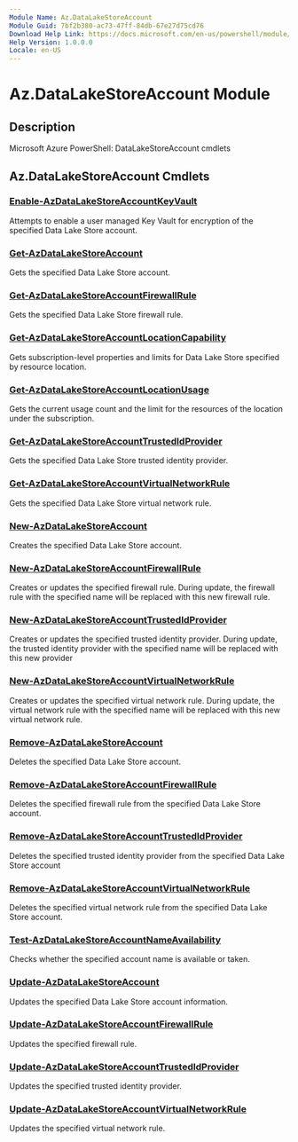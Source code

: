 ```yaml
---
Module Name: Az.DataLakeStoreAccount
Module Guid: 7bf2b380-ac73-47ff-84db-67e27d75cd76
Download Help Link: https://docs.microsoft.com/en-us/powershell/module/az.datalakestoreaccount
Help Version: 1.0.0.0
Locale: en-US
---
```


# Az.DataLakeStoreAccount Module
## Description
Microsoft Azure PowerShell: DataLakeStoreAccount cmdlets

## Az.DataLakeStoreAccount Cmdlets
### [Enable-AzDataLakeStoreAccountKeyVault](Enable-AzDataLakeStoreAccountKeyVault.md)
Attempts to enable a user managed Key Vault for encryption of the specified Data Lake Store account.

### [Get-AzDataLakeStoreAccount](Get-AzDataLakeStoreAccount.md)
Gets the specified Data Lake Store account.

### [Get-AzDataLakeStoreAccountFirewallRule](Get-AzDataLakeStoreAccountFirewallRule.md)
Gets the specified Data Lake Store firewall rule.

### [Get-AzDataLakeStoreAccountLocationCapability](Get-AzDataLakeStoreAccountLocationCapability.md)
Gets subscription-level properties and limits for Data Lake Store specified by resource location.

### [Get-AzDataLakeStoreAccountLocationUsage](Get-AzDataLakeStoreAccountLocationUsage.md)
Gets the current usage count and the limit for the resources of the location under the subscription.

### [Get-AzDataLakeStoreAccountTrustedIdProvider](Get-AzDataLakeStoreAccountTrustedIdProvider.md)
Gets the specified Data Lake Store trusted identity provider.

### [Get-AzDataLakeStoreAccountVirtualNetworkRule](Get-AzDataLakeStoreAccountVirtualNetworkRule.md)
Gets the specified Data Lake Store virtual network rule.

### [New-AzDataLakeStoreAccount](New-AzDataLakeStoreAccount.md)
Creates the specified Data Lake Store account.

### [New-AzDataLakeStoreAccountFirewallRule](New-AzDataLakeStoreAccountFirewallRule.md)
Creates or updates the specified firewall rule.
During update, the firewall rule with the specified name will be replaced with this new firewall rule.

### [New-AzDataLakeStoreAccountTrustedIdProvider](New-AzDataLakeStoreAccountTrustedIdProvider.md)
Creates or updates the specified trusted identity provider.
During update, the trusted identity provider with the specified name will be replaced with this new provider

### [New-AzDataLakeStoreAccountVirtualNetworkRule](New-AzDataLakeStoreAccountVirtualNetworkRule.md)
Creates or updates the specified virtual network rule.
During update, the virtual network rule with the specified name will be replaced with this new virtual network rule.

### [Remove-AzDataLakeStoreAccount](Remove-AzDataLakeStoreAccount.md)
Deletes the specified Data Lake Store account.

### [Remove-AzDataLakeStoreAccountFirewallRule](Remove-AzDataLakeStoreAccountFirewallRule.md)
Deletes the specified firewall rule from the specified Data Lake Store account.

### [Remove-AzDataLakeStoreAccountTrustedIdProvider](Remove-AzDataLakeStoreAccountTrustedIdProvider.md)
Deletes the specified trusted identity provider from the specified Data Lake Store account

### [Remove-AzDataLakeStoreAccountVirtualNetworkRule](Remove-AzDataLakeStoreAccountVirtualNetworkRule.md)
Deletes the specified virtual network rule from the specified Data Lake Store account.

### [Test-AzDataLakeStoreAccountNameAvailability](Test-AzDataLakeStoreAccountNameAvailability.md)
Checks whether the specified account name is available or taken.

### [Update-AzDataLakeStoreAccount](Update-AzDataLakeStoreAccount.md)
Updates the specified Data Lake Store account information.

### [Update-AzDataLakeStoreAccountFirewallRule](Update-AzDataLakeStoreAccountFirewallRule.md)
Updates the specified firewall rule.

### [Update-AzDataLakeStoreAccountTrustedIdProvider](Update-AzDataLakeStoreAccountTrustedIdProvider.md)
Updates the specified trusted identity provider.

### [Update-AzDataLakeStoreAccountVirtualNetworkRule](Update-AzDataLakeStoreAccountVirtualNetworkRule.md)
Updates the specified virtual network rule.

